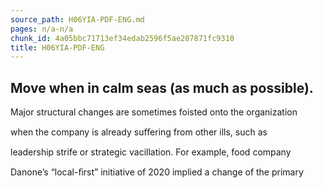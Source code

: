 ```yaml
---
source_path: H06YIA-PDF-ENG.md
pages: n/a-n/a
chunk_id: 4a05bbc71713ef34edab2596f5ae207871fc9310
title: H06YIA-PDF-ENG
---
```

## Move when in calm seas (as much as possible).

Major structural changes are sometimes foisted onto the organization

when the company is already suﬀering from other ills, such as

leadership strife or strategic vacillation. For example, food company

Danone’s “local-ﬁrst” initiative of 2020 implied a change of the primary
